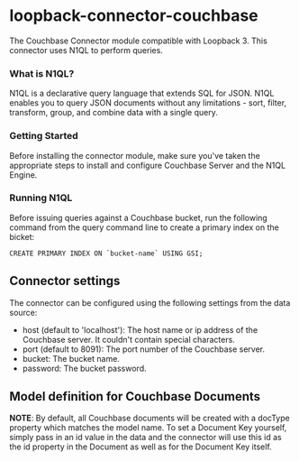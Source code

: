 # loopback-connector-couchbase

The Couchbase Connector module compatible with Loopback 3.
This connector uses N1QL to perform queries.

### What is N1QL?
N1QL is a declarative query language that extends SQL for JSON. N1QL enables you to query JSON documents without any limitations - sort, filter, transform, group, and combine data with a single query.

### Getting Started
Before installing the connector module, make sure you've taken the appropriate steps to install and configure Couchbase Server and the N1QL Engine.

### Running N1QL
Before issuing queries against a Couchbase bucket, run the following command from the query command line to create a primary index on the bicket:
```
CREATE PRIMARY INDEX ON `bucket-name` USING GSI;
```
## Connector settings

The connector can be configured using the following settings from the data source:
* host  (default to 'localhost'): The host name or ip address of the Couchbase server. It couldn't contain special characters.
* port (default to 8091): The port number of the Couchbase server.
* bucket: The bucket name.
* password: The bucket password.

## Model definition for Couchbase Documents

**NOTE**: By default, all Couchbase documents will be created with a docType property which matches the model name. To set a Document Key yourself, simply pass in an id value in the data and the connector will use this id as the id property in the Document as well as for the Document Key itself.
